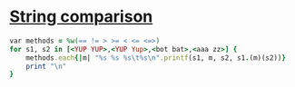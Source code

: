 [1]: http://rosettacode.org/wiki/String_comparison

# [String comparison][1]

```ruby
var methods = %w(== != > >= < <= <=>)
for s1, s2 in [<YUP YUP>,<YUP Yup>,<bot bat>,<aaa zz>] {
    methods.each{|m| "%s %s %s\t%s\n".printf(s1, m, s2, s1.(m)(s2))}
    print "\n"
}
```
